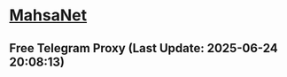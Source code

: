 
# [MahsaNet](https://t.me/mahsa_net)
## Free Telegram Proxy (Last Update: 2025-06-24 20:08:13)

    